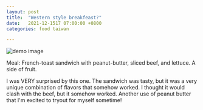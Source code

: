 ```yaml
---
layout: post
title:  "Western style breakfeast?"
date:   2021-12-1517 07:00:00 +0800
categories: food taiwan

---
```


![demo image](/assets/taiwan_2021/quarantine_day0_food.jpeg)

Meal: French-toast sandwich with peanut-butter, sliced beef, and lettuce. A side of
fruit.

I was VERY surprised by this one. The sandwich was tasty, but it was a very unique
combination of flavors that somehow worked. I thought it would clash with the beef, but
it somehow worked. Another use of peanut butter that I'm excited to tryout for myself
sometime!